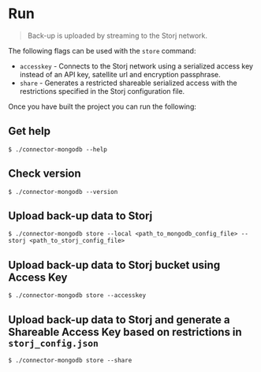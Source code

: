 # Run

> Back-up is uploaded by streaming to the Storj network.

The following flags can be used with the `store` command:

* `accesskey` - Connects to the Storj network using a serialized access key instead of an API key, satellite url and encryption passphrase.
* `share` - Generates a restricted shareable serialized access with the restrictions specified in the Storj configuration file.

Once you have built the project you can run the following:

## Get help

```
$ ./connector-mongodb --help
```

## Check version

```
$ ./connector-mongodb --version
```

## Upload back-up data to Storj

```
$ ./connector-mongodb store --local <path_to_mongodb_config_file> --storj <path_to_storj_config_file>
```

## Upload back-up data to Storj bucket using Access Key

```
$ ./connector-mongodb store --accesskey
```

## Upload back-up data to Storj and generate a Shareable Access Key based on restrictions in `storj_config.json`

```
$ ./connector-mongodb store --share
```
